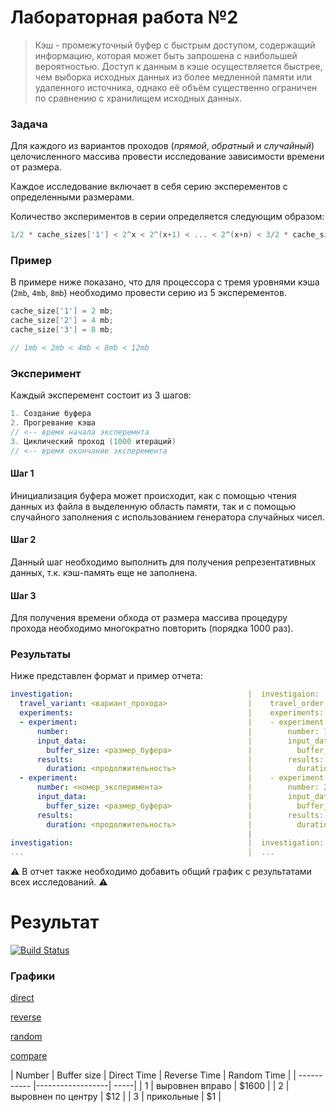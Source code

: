 # Лабораторная работа №2

> Кэш - промежуточный буфер с быстрым доступом, содержащий информацию, которая может быть запрошена с наибольшей вероятностью. Доступ к данным в кэше осуществляется быстрее, чем выборка исходных данных из более медленной памяти или удаленного источника, однако её объём существенно ограничен по сравнению с хранилищем исходных данных.

### Задача

Для каждого из вариантов проходов (*прямой*, *обратный* и *случайный*) целочисленного массива 
провести исследование зависимости времени от размера.

Каждое исследование включает в себя серию эксперементов c определенными размерами.

Количество экспериментов в серии определяется следующим образом:

```cpp
1/2 * cache_sizes['1'] < 2^x < 2^(x+1) < ... < 2^(x+n) < 3/2 * cache_sizes['max']
```

### Пример

В примере ниже показано, что для процессора с тремя уровнями кэша (`2mb`, `4mb`, `8mb`)
необходимо провести серию из 5 эксперементов.

```cpp
cache_size['1'] = 2 mb;
cache_size['2'] = 4 mb;
cache_size['3'] = 8 mb;

// 1mb < 2mb < 4mb < 8mb < 12mb
```

### Эксперимент

Каждый эксперемент состоит из 3 шагов:

```cpp
1. Создание буфера
2. Прогревание кэша
// <-- время начала эксперемнта
3. Циклический проход (1000 итераций)
// <-- время окончание эксперемента
```

#### Шаг 1

Инициализация буфера может происходит, как с помощью чтения данных из файла в выделенную область памяти,
так и с помощью случайного заполнения с использованием генератора случайных чисел.

#### Шаг 2

Данный шаг необходимо выполнить для получения репрезентативных данных, т.к. кэш-память еще не заполнена.

#### Шаг 3

Для получения времени обхода от размера массива процедуру прохода необходимо многократно повторить (порядка 1000 раз).

### Результаты

Ниже представлен формат и пример отчета:

```yaml
investigation:                                       |  investigaion:
  travel_variant: <вариант_прохода>                  |    travel_order: "direction"
  experiments:                                       |    experiments:
  - experiment:                                      |    - experiment:
      number:                                        |        number: 1
      input_data:                                    |        input_data:
        buffer_size: <размер_буфера>                 |          buffer_size: "1mb"
      results:                                       |        results:
        duration: <продолжительность>                |          duration: "1ns"
  - experiment:                                      |    - experiment:
      number: <номер_эксперимента>                   |        number: 2
      input_data:                                    |        input_data:
        buffer_size: <размер_буфера>                 |          buffer_size: "2mb"
      results:                                       |        results:
        duration: <продолжительность>                |          duration: "2ns"
                                                     |
investigation:                                       |  investigation:
...                                                  |  ...
```

⚠️ В отчет также необходимо добавить общий график с результатами всех исследований. ⚠️

#  Результат
[![Build Status](https://travis-ci.org/Verestchagin/lab-02-cache.svg?branch=master)](https://travis-ci.org/Verestchagin/lab-02-cache)

### Графики ###
[direct](http://yotx.ru/#!1/3_h/sH@1sHBwcH@0YM4X9t/2j/YP9g309Kre1vnIJ4oC3E2eXuxtYOjAfb2TmA7W7snJ3ytk5BB5dbuxtnWzu8ix3YGehsd2PrYAfEOz2FnV5c7m7sHIBgvK2L0zPE6dbuBujg8pS3c4o43TkF7W7Ati53eGc7lzDQGWJ3f2efRMNu7JwyHk@3GI9blxe7@1v7@wA=)

[reverse](http://yotx.ru/#!1/3_h/sH@1sHBwcH@0YM4X9t/2j/YP9g309Kre1vnIJ4oIODs4vdja0dGA92cQoD7W7snJ3yts4utxCXuxtnWzu8iy3EFgK2u7F1sAPine5cHOxc7G7sHIBgvK2dsx3EzsXuBujg8pS3c3Z2cXZxsLsB27rc4Z3t7BwgLkG7@zv7JBp2Y@eU8Xi6xXjcurzY3d/a3wcF)

[random](http://yotx.ru/#!1/3_h/sH@1sHBwcH@0YM4X9t/2j/YP9g309Kre1vnIJ4WxcHF1sHO7sbWzsw3s7pzsXpKWx3Y@fslHe2s4M42DrY3Tjb2uFtHSBgW6Cdy92NrYMdEG9nC7R1trO1u7FzAILxQDug060t2M7uBujg8pR3uXO6dXoK29rdgG1d7vC2YAcw0AFs63J3f2efRMNu7JwyHk@3GI9blxe7@1v7@wA=)

[compare](http://yotx.ru/#!1/3_h/sH@1sHBwcH@0YM4X9t/2j/YP9g309Kre1vnIJ4WxcHF1sHO7sbWzsw3s7pzsXpKWx3Y@fslHe2s4M42DrY3Tjb2uFtHSBgW6Cdy92NrYMdEG9nC7R1trO1u7FzAILxQDug060t2M7uBujg8pR3uXO6dXoK29rdgG1d7vC2YAcw0AFs63J3f2efRMNubMEQjMcDxuPB7v7W/v7GKYgHOjg4u9jd2NqB8WAXpzDQ7sbO2Slv6@xyC3G5u3G2tcO72EJsIWC7G1sHOyDe6c7Fwc7F7sbOAQjG29o520HsXOxugA4uT3k7Z2cXZxcHuxuwrcsd3tnOzgHiErS7v7NPomE3QAeMxx3QFuMRdLC7v7O/v3EK4oG2EGeXuxtbOzAebGfnALa7sXN2yts6BR1cbu1unG3t8C52YGegs92NrYMdEO/0FHZ6cbm7sXMAgvG2Lk7PEKdbuxugg8tT3s4p4nTnFLS7Adu63OGd7VzCQGeI3f2dfRINu7Fzyng83WI8bl1e7O5v7e8DBg==)

| Number      | Buffer size | Direct Time | Reverse Time | Random Time |
| ----------- |------------------| -----|
| 1           | выровнен вправо    | $1600 |
| 2           | выровнен по центру |   $12 |
| 3           | прикольные         |    $1 |
